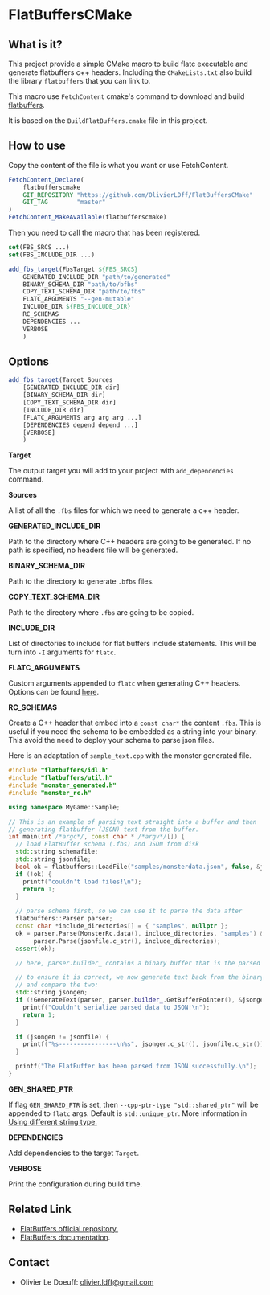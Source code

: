 # FlatBuffersCMake

## What is it?

This project provide a simple CMake macro to build flatc executable and generate flatbuffers c++ headers. Including the `CMakeLists.txt` also build the library `flatbuffers` that you can link to.

This macro use `FetchContent` cmake's command to download and build [flatbuffers](https://github.com/google/flatbuffers). 

It is based on the `BuildFlatBuffers.cmake` file in this project. 

## How to use

Copy the content of the file is what you want or use FetchContent.

```cmake
FetchContent_Declare(
    flatbufferscmake
    GIT_REPOSITORY "https://github.com/OlivierLDff/FlatBuffersCMake"
    GIT_TAG        "master"
)
FetchContent_MakeAvailable(flatbufferscmake)
```

Then you need to call the macro that has been registered.

```cmake
set(FBS_SRCS ...)
set(FBS_INCLUDE_DIR ...)

add_fbs_target(FbsTarget ${FBS_SRCS}
    GENERATED_INCLUDE_DIR "path/to/generated"
    BINARY_SCHEMA_DIR "path/to/bfbs"
    COPY_TEXT_SCHEMA_DIR "path/to/fbs"
    FLATC_ARGUMENTS "--gen-mutable"
    INCLUDE_DIR ${FBS_INCLUDE_DIR}
    RC_SCHEMAS
    DEPENDENCIES ...
    VERBOSE
    )
```

## Options

```cmake
add_fbs_target(Target Sources
    [GENERATED_INCLUDE_DIR dir]
    [BINARY_SCHEMA_DIR dir]
    [COPY_TEXT_SCHEMA_DIR dir]
    [INCLUDE_DIR dir]
    [FLATC_ARGUMENTS arg arg arg ...]
    [DEPENDENCIES depend depend ...]
    [VERBOSE]
    )
```

**Target**

The output target you will add to your project with `add_dependencies` command.

**Sources**

A list of all the `.fbs` files for which we need to generate a c++ header.

**GENERATED_INCLUDE_DIR**

Path to the directory where C++ headers are going to be generated. If no path is specified, no headers file will be generated.

**BINARY_SCHEMA_DIR**

Path to the directory to generate `.bfbs` files.

**COPY_TEXT_SCHEMA_DIR**

Path to the directory where `.fbs` are going to be copied.

**INCLUDE_DIR**

List of directories to include for flat buffers include statements. This will be turn into `-I` arguments for `flatc`.

**FLATC_ARGUMENTS**

Custom arguments appended to `flatc` when generating C++ headers. Options can be found [here](https://google.github.io/flatbuffers/flatbuffers_guide_using_schema_compiler.html).

**RC_SCHEMAS**

Create a C++ header that embed into a `const char*` the content `.fbs`. This is useful if you need the schema to be embedded as a string into your binary. This avoid the need to deploy your schema to parse json files.

Here is an adaptation of `sample_text.cpp` with the monster generated file.

```c++
#include "flatbuffers/idl.h"
#include "flatbuffers/util.h"
#include "monster_generated.h"  
#include "monster_rc.h" 

using namespace MyGame::Sample;

// This is an example of parsing text straight into a buffer and then
// generating flatbuffer (JSON) text from the buffer.
int main(int /*argc*/, const char * /*argv*/[]) {
  // load FlatBuffer schema (.fbs) and JSON from disk
  std::string schemafile;
  std::string jsonfile;
  bool ok = flatbuffers::LoadFile("samples/monsterdata.json", false, &jsonfile);
  if (!ok) {
    printf("couldn't load files!\n");
    return 1;
  }

  // parse schema first, so we can use it to parse the data after
  flatbuffers::Parser parser;
  const char *include_directories[] = { "samples", nullptr };
  ok = parser.Parse(MonsterRc.data(), include_directories, "samples") &&
       parser.Parse(jsonfile.c_str(), include_directories);
  assert(ok);

  // here, parser.builder_ contains a binary buffer that is the parsed data.

  // to ensure it is correct, we now generate text back from the binary,
  // and compare the two:
  std::string jsongen;
  if (!GenerateText(parser, parser.builder_.GetBufferPointer(), &jsongen)) {
    printf("Couldn't serialize parsed data to JSON!\n");
    return 1;
  }

  if (jsongen != jsonfile) {
    printf("%s----------------\n%s", jsongen.c_str(), jsonfile.c_str());
  }

  printf("The FlatBuffer has been parsed from JSON successfully.\n");
}

```

**GEN_SHARED_PTR**

If flag `GEN_SHARED_PTR` is set, then `--cpp-ptr-type "std::shared_ptr"` will be appended to `flatc` args.
Default is `std::unique_ptr`.
More information in [Using different string type.](https://google.github.io/flatbuffers/flatbuffers_guide_use_cpp.html#autotoc_md44)


**DEPENDENCIES**

Add dependencies to the target `Target`.

**VERBOSE**

Print the configuration during build time.

## Related Link

* [FlatBuffers official repository.](https://github.com/google/flatbuffers)
* [FlatBuffers documentation](https://google.github.io/flatbuffers/).

## Contact

- Olivier Le Doeuff: [olivier.ldff@gmail.com](mailto:olivier.ldff@gmail.com)